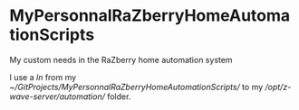 <h1>MyPersonnalRaZberryHomeAutomationScripts</h1>

<p>My custom needs in the RaZberry home automation system</p>

<p>I use a <em>ln</em> from my <em>~/GitProjects/MyPersonnalRaZberryHomeAutomationScripts/</em> to my <em>/opt/z-wave-server/automation/</em> folder.</p>
